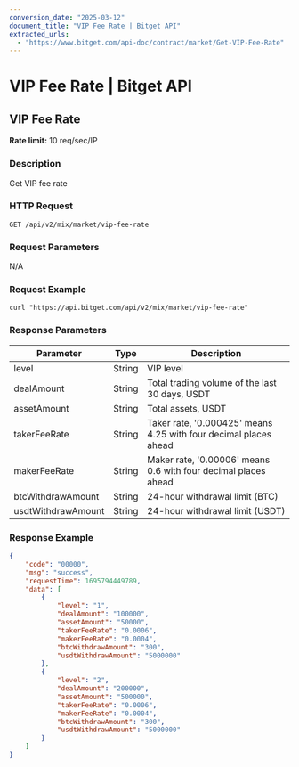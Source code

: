```yaml
---
conversion_date: "2025-03-12"
document_title: "VIP Fee Rate | Bitget API"
extracted_urls:
  - "https://www.bitget.com/api-doc/contract/market/Get-VIP-Fee-Rate"
---
```


# VIP Fee Rate | Bitget API

## VIP Fee Rate

**Rate limit:** 10 req/sec/IP

### Description

Get VIP fee rate

### HTTP Request

```
GET /api/v2/mix/market/vip-fee-rate
```

### Request Parameters

N/A

### Request Example

```
curl "https://api.bitget.com/api/v2/mix/market/vip-fee-rate"
```

### Response Parameters

| Parameter            | Type   | Description                                                                 |
|----------------------|--------|-----------------------------------------------------------------------------|
| level                | String | VIP level                                                                  |
| dealAmount           | String | Total trading volume of the last 30 days, USDT                            |
| assetAmount          | String | Total assets, USDT                                                         |
| takerFeeRate         | String | Taker rate, '0.000425' means 4.25 with four decimal places ahead          |
| makerFeeRate         | String | Maker rate, '0.00006' means 0.6 with four decimal places ahead            |
| btcWithdrawAmount    | String | 24-hour withdrawal limit (BTC)                                            |
| usdtWithdrawAmount   | String | 24-hour withdrawal limit (USDT)                                           |

### Response Example

```json
{
    "code": "00000",
    "msg": "success",
    "requestTime": 1695794449789,
    "data": [
        {
            "level": "1",
            "dealAmount": "100000",
            "assetAmount": "50000",
            "takerFeeRate": "0.0006",
            "makerFeeRate": "0.0004",
            "btcWithdrawAmount": "300",
            "usdtWithdrawAmount": "5000000"
        },
        {
            "level": "2",
            "dealAmount": "200000",
            "assetAmount": "500000",
            "takerFeeRate": "0.0006",
            "makerFeeRate": "0.0004",
            "btcWithdrawAmount": "300",
            "usdtWithdrawAmount": "5000000"
        }
    ]
}
```

